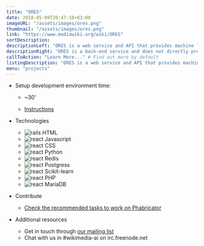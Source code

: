 ```yaml
---
title: "ORES"
date: 2018-05-09T20:47:18+03:00
imageURL: "/assets/images/ores.png"
thumbnail: "/assets/images/ores.png"
link: "https://www.mediawiki.org/wiki/ORES"
sortDescription:
descriptionLeft: "ORES is a web service and API that provides machine learning as a service for Wikimedia projects maintained by the Scoring Platform team. The system is designed to help automate critical wiki-work – for example, vandalism detection and removal. Currently, the two general types of scores that ORES generates are in the context of “edit quality” and “article quality.” "
descriptionRight: "ORES is a back-end service and does not directly provide a way to make use of the scores. If you'd like to use ORES scores, check our list of tools that use ORES scores. If ORES doesn't support your wiki yet, see our instructions for requesting support."
callToAction: "Learn More..." # Find out more by default
listingDescription: "ORES is a web service and API that provides machine learning as a service for Wikimedia projects maintained by the Scoring Platform team. The system is designed to help automate critical wiki-work – for example, vandalism detection and removal."  # The description of the project for the project listing, if no description is provided the content of the sortDescription will be used
menu: "projects"
---
```


- Setup development environment time:

  - ~30'

  - [Instructions](https://github.com/wiki-ai/ores)

- Technologies

  - ![rails](/assets/images/html.png) HTML
  - ![react](/assets/images/javascript.png) Javascript
  - ![react](/assets/images/css.png) CSS
  - ![react](/assets/images/python-logo.png) Python
  - ![react](/assets/images/redis-logo.png) Redis
  - ![react](/assets/images/postgress.png) Postgress
  - ![react](/assets/images/scikit-learn.png) Scikit-learn
  - ![react](/assets/images/php.png) PHP
  - ![react](/assets/images/mariadb.png) MariaDB

- Contribute
  - [Check the recommended tasks to work on Phabricator](https://phabricator.wikimedia.org/tag/scoring-platform-team-backlog)

- Additional resources

  - Get in touch through [our mailing list](https://lists.wikimedia.org/mailman/listinfo/ai)
  - Chat with us in #wikimedia-ai on irc.freenode.net
